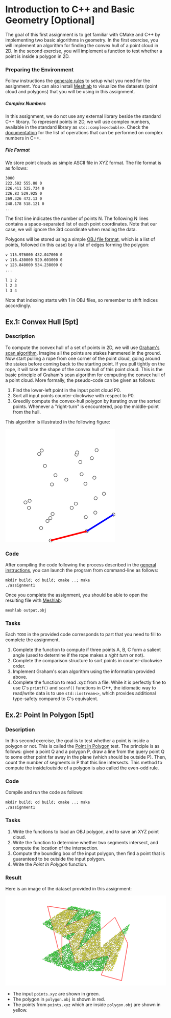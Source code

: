 Introduction to C++ and Basic Geometry [Optional]
======================================

The goal of this first assignment is to get familiar with CMake and C++ by implementing two basic algorithms in geometry.
In the first exercise, you will implement an algorithm for finding the convex hull of a point cloud in 2D.
In the second exercise, you will implement a function to test whether a point is inside a polygon in 2D.

### Preparing the Environment

Follow instructions the [generale rules](../Rules.md) to setup what you need for the assignment. You can also install [Meshlab](http://www.meshlab.net/) to visualize the datasets (point cloud and polygons) that you will be using in this assignment.

##### Complex Numbers

In this assignment, we do not use any external library beside the standard C++ library. To represent points in 2D, we will use complex numbers, available in the standard library as `std::complex<double>`. Check the [documentation](http://www.cplusplus.com/reference/complex/) for the list of operations that can be performed on complex numbers in C++.

##### File Format

We store point clouds as simple ASCII file in XYZ format. The file format is as follows:

```
3000
222.582 555.88 0
226.411 535.734 0
226.83 529.925 0
269.326 472.13 0
248.178 518.121 0
...
```

The first line indicates the number of points N. The following N lines contains a space-separated list of each point coordinates. Note that our case, we will ignore the 3rd coordinate when reading the data.

Polygons will be stored using a simple [OBJ file format](https://en.wikipedia.org/wiki/Wavefront_.obj_file), which is a list of points, followed (in this case) by a list of edges forming the polygon:

```
v 115.976000 432.047000 0
v 116.430000 529.603000 0
v 123.848000 534.238000 0
...

l 1 2
l 2 3
l 3 4
```

Note that indexing starts with 1 in OBJ files, so remember to shift indices accordingly.


Ex.1: Convex Hull [5pt]
-----------------

### Description

To compute the convex hull of a set of points in 2D, we will use [Graham's scan algorithm](https://en.wikipedia.org/wiki/Graham_scan). Imagine all the points are stakes hammered in the ground. Now start pulling a rope from one corner of the point cloud, going around the stakes before coming back to the starting point. If you pull tightly on the rope, it will take the shape of the convex hull of this point cloud. This is the basic principle of Graham's scan algorithm for computing the convex hull of a point cloud.
More formally, the pseudo-code can be given as follows:

1. Find the lower-left point in the input point cloud P0.
2. Sort all input points counter-clockwise with respect to P0.
3. Greedily compute the convex-hull polygon by iterating over the sorted points. Whenever a "right-turn" is encountered, pop the middle-point from the hull.

This algorithm is illustrated in the following figure:

![](img/GrahamScan.gif?raw=true)

### Code

After compiling the code following the process described in the [general instructions](../RULES.md), you can launch the program from command-line as follows:

```
mkdir build; cd build; cmake ..; make
./assignment1
```

Once you complete the assignment, you should be able to open the resulting file with [Meshlab](http://www.meshlab.net/):

```
meshlab output.obj
```

### Tasks

Each `TODO` in the provided code corresponds to part that you need to fill to complete the assignment.

1. Complete the function to compute if three points A, B, C form a salient angle (used to determine if the rope makes a *right turn* or not).
2. Complete the comparison structure to sort points in counter-clockwise order.
3. Implement Graham's scan algorithm using the information provided above.
4. Complete the function to read .xyz from a file. While it is perfectly fine to use C's `printf()` and `scanf()` functions in C++, the idiomatic way to read/write data is to use `std::iostream<>`, which provides additional type-safety compared to C's equivalent.


Ex.2: Point In Polygon [5pt]
----------------------

### Description

In this second exercise, the goal is to test whether a point is inside a polygon or not. This is called the [Point In Polygon](https://en.wikipedia.org/wiki/Point_in_polygon) test.
The principle is as follows: given a point Q and a polygon P, draw a line from the query point Q to some other point far away in the plane (which should be outside P). Then, count the number of segments in P that this line intersects. This method to compute the inside/outside of a polygon is also called the even-odd rule.

### Code

Compile and run the code as follows:

```
mkdir build; cd build; cmake ..; make
./assignment1
```

### Tasks

1. Write the functions to load an OBJ polygon, and to save an XYZ point cloud.
2. Write the function to determine whether two segments intersect, and compute the location of the intersection.
3. Compute the bounding box of the input polygon, then find a point that is guaranteed to be outside the input polygon.
4. Write the *Point In Polygon* function.

### Result

Here is an image of the dataset provided in this assignment:

![](img/points.png?raw=true)

- The input `points.xyz` are shown in green.
- The polygon in `polygon.obj` is shown in red.
- The points from `points.xyz` which are inside `polygon.obj` are shown in yellow.
